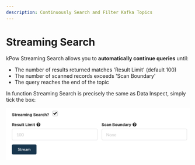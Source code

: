 ```yaml
---
description: Continuously Search and Filter Kafka Topics
---
```


# Streaming Search

kPow Streaming Search allows you to **automatically continue queries** until:

* The number of results returned matches 'Result Limit' \(default 100\)
* The number of scanned records exceeds 'Scan Boundary'
* The query reaches the end of the topic

In function Streaming Search is precisely the same as Data Inspect, simply tick the box:

![](../../.gitbook/assets/screen-shot-2021-08-13-at-9.42.42-pm.png)




